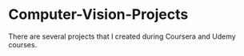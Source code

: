 # Computer-Vision-Projects

There are several projects that I created during Coursera and Udemy courses.

